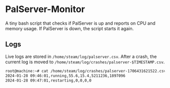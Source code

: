 # PalServer-Monitor

A tiny bash script that checks if PalServer is up and reports on CPU and memory usage. If PalServer is down, the script starts it again.

## Logs

Live logs are stored in `/home/steam/log/palserver.csv`. After a crash, the current log is moved to `/home/steam/log/crashes/palserver-$TIMESTAMP.csv`.

```bash
root@machine:~# cat /home/steam/log/crashes/palserver-1706431621522.csv 
2024-01-28 09:46:01,running,55.6,15.4,5211236,1897096
2024-01-28 09:47:01,restarting,0,0,0,0
```
